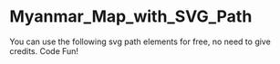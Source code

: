 # Myanmar_Map_with_SVG_Path
You can use the following svg path elements for free, no need to give credits. Code Fun!

